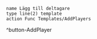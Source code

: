 ```button
name Lägg till deltagare
type line(2) template
action Func Templates/AddPlayers
```
^button-AddPlayer